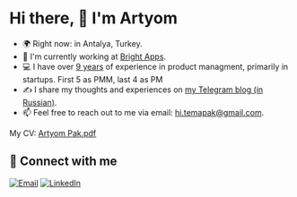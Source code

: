 # Hi there, 👋 I'm Artyom

- 🌍 Right now: in Antalya, Turkey.
- 💼 I'm currently working at [Bright Apps](https://apps.apple.com/tr/app/bright-english-for-beginners/id1258621855).
- 💻 I have over [9 years](https://www.linkedin.com/in/artyompak/) of experience in product managment, primarily in startups. First 5 as PMM, last 4 as PM
- ✍️ I share my thoughts and experiences on [my Telegram blog (in Russian)](https://t.me/temapak).
- 📫 Feel free to reach out to me via email: [hi.temapak@gmail.com](mailto:hi.temapak@gmail.com).

My CV: [Artyom Pak.pdf](https://drive.google.com/uc?export=download&id=1XdiYhkt1tOmDsnZJpHsIOysaQA5KaJOL)

## 🤝 Connect with me

[![Email](https://img.shields.io/badge/ttema93@gmail.com-red?style=for-the-badge&logo=gmail&logoColor=white)](mailto:ttema93@gmail.com)
[![LinkedIn](https://img.shields.io/badge/LinkedIn-blue?style=for-the-badge&logo=linkedin&logoColor=white)](https://www.linkedin.com/in/artyompak/)
